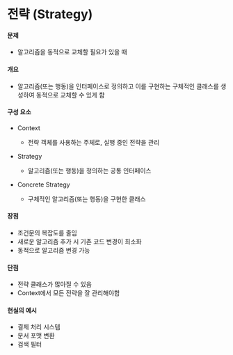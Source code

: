 # 전략 (Strategy)

#### 문제

- 알고리즘을 동적으로 교체할 필요가 있을 때

#### 개요

- 알고리즘(또는 행동)을 인터페이스로 정의하고 이를 구현하는 구체적인 클래스를 생성하여 동적으로 교체할 수 있게 함

#### 구성 요소

- Context

  - 전략 객체를 사용하는 주체로, 실행 중인 전략을 관리

- Strategy

  - 알고리즘(또는 행동)을 정의하는 공통 인터페이스

- Concrete Strategy
  - 구체적인 알고리즘(또는 행동)을 구현한 클래스

#### 장점

- 조건문의 복잡도를 줄임
- 새로운 알고리즘 추가 시 기존 코드 변경이 최소화
- 동적으로 알고리즘 변경 가능

#### 단점

- 전략 클래스가 많아질 수 있음
- Context에서 모든 전략을 잘 관리해야함

#### 현실의 예시

- 결제 처리 시스템
- 문서 포맷 변환
- 검색 필터
